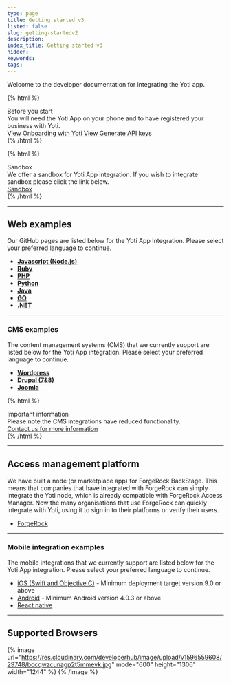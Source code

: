 ```yaml
---
type: page
title: Getting started v3
listed: false
slug: getting-startedv2
description: 
index_title: Getting started v3
hidden: 
keywords: 
tags: 
---
```


Welcome to the developer documentation for integrating the Yoti app.

{% html %}
<div class="alert-BYS">
   <div class="alert-title" id="BYS">
      Before you start
   </div>
   <div class="alert-text" >
      You will need the Yoti App on your phone and to have registered your business with Yoti.
   </div>
   <div class="alert-links"> 
      <a target="_self"  href="https://developers.yoti.com/yoti/getting-started-hub"> View Onboarding with Yoti </a>
      <a  target="_self" href="https://developers.yoti.com/yoti/generate-api-keys-hub"> View Generate API keys </a> 
   </div>
</div>
{% /html %}

{% html %}
<div class="alert-SAND">
    <div class="alert-title" id="SAND">
      Sandbox
    </div>
    <div class="alert-text">
       We offer a sandbox for Yoti App integration. If you wish to integrate sandbox please click the link below.
    </div>
    <div class="alert-links"> 
        <a target="_self" href="https://developers.yoti.com/yoti-app/sandbox">Sandbox</a> 
    </div>
</div>
{% /html %}

---

## Web examples

Our GitHub pages are listed below for the Yoti App Integration. Please select your preferred language to continue.

- [**Javascript (Node.js)**](https://github.com/getyoti/yoti-node-sdk/tree/master#running-the-examples)
- [**Ruby**](https://github.com/getyoti/yoti-ruby-sdk/tree/master#running-the-examples)
- [**PHP**](https://github.com/getyoti/yoti-php-sdk/tree/master#how-to-run-the-examples)
- [**Python**](https://github.com/getyoti/yoti-python-sdk/tree/master#running-the-examples)
- [**Java**](https://github.com/getyoti/yoti-java-sdk/tree/master/yoti-sdk-spring-boot-example)
- [**GO**](https://github.com/getyoti/yoti-go-sdk#running-the-profile-example)
- **[.NET](https://github.com/getyoti/yoti-dotnet-sdk#running-the-profile-examples)**

---

### CMS examples

The content management systems (CMS) that we currently support are listed below for the Yoti App integration. Please select your preferred language to continue.

- **[Wordpress](https://wordpress.org/plugins/yoti/)**
- **[Drupal (7&8)](https://www.drupal.org/project/yoti)**
- **[Joomla](https://extensions.joomla.org/extensions/extension/access-a-security/yoti/)**

{% html %}
<div class="alert-GTK">
    <div class="alert-title" id="GTK">
        Important information
    </div>
    <div class="alert-text">
        Please note the CMS integrations have reduced functionality.
    </div>
    <div class="alert-links"> 
        <a href="mailto:sdksupport@yoti.com">Contact us for more information</a> 
    </div>
</div>
{% /html %}

---

## Access management platform

We have built a node (or marketplace app) for ForgeRock BackStage. This means that companies that have integrated with ForgeRock can simply integrate the Yoti node, which is already compatible with ForgeRock Access Manager. Now the many organisations that use ForgeRock can quickly integrate with Yoti, using it to sign in to their platforms or verify their users. 

- [ForgeRock](https://backstage.forgerock.com/marketplace/api/catalog/entries/AWvSfgpmUlk5xAiiw8ns)

---

### Mobile integration examples

The mobile integrations that we currently support are listed below for the Yoti App integration. Please select your preferred language to continue.

- [iOS (Swift and Objective C)](https://github.com/getyoti/ios-sdk-button) - Minimum deployment target version 9.0 or above
- [Android](https://github.com/getyoti/android-sdk-button) - Minimum Android version 4.0.3 or above
- [React native](https://github.com/getyoti/react-native-sdk-button)

---

## Supported Browsers

{% image url="https://res.cloudinary.com/developerhub/image/upload/v1596559608/29748/bocqwzcunagp2t5mmevk.jpg" mode="600" height="1306" width="1244" %}
{% /image %}
